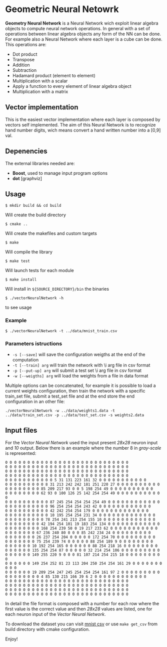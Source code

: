 # Geometric Neural Netowrk
**Geometry Neural Network** is a Neural Network wich exploit linear algebra 
objects to compute neural network operations. In general with a set of operations
between linear algebra objects any form of the NN can be done. For example 
also a Neural Network where each layer is a cube can be done.
This operations are:
- Dot product
- Transpose
- Addition
- Subtraction
- Hadamard product (element to element)
- Multiplication with a scalar
- Apply a function to every element of linear algebra object
- Multiplication with a matrix


## Vector implementation
This is the easiest vector implementation where each layer is composed by vectors
self implemented. The aim of this Neural Network is to recognize hand number digits,
wich means convert a hand written number into a [0,9] val.

## Depenencies

The external libraries needed are:
- **Boost**, used to manage input program options
- **dot** [graphviz]


## Usage

```
$ mkdir build && cd build
```
Will create the build directory
```
$ cmake ..
```
Will create the makefiles and custom targets
```
$ make
```
Will compile the library
```
$ make test
```
Will launch tests for each module
```
$ make install
```
Will install in `${SOURCE_DIRECTORY}/bin` the binaries
```
$ ./vectorNeuralNetwork -h
```
to see usage
### Example
```
$ ./vectorNeuralNetwork -t ../data/mnist_train.csv 
```

### Parameters istructions
- ` -s [--save] ` will save the configuration weigths at the end of the computation
- ` -t [--train] arg ` will train the network with \i arg file in csv format
- ` -p [--put-up] arg ` will submit a test set \i arg file in csv format
- ` -w [--weigths] arg ` will load the weights from a file in data format

Multiple options can be concatenated, for example it is possible to load a current weights configuration, then train
the network with a specific train_set file, submit a test_set file and at the end store the end configuration in an other
file:
```
./vectorNeuralNetwork -w ../data/weights1.data -t ../data/train_set.csv -p ../data/test_set.csv -s weights2.data
```

## Input files
For the *Vector Neural Network* used the input present *28x28* neuron input and *10* output. 
Below there is an example where the number 8 in *gray-scale* is represented:
```
0 0 0 0 0 0 0 0 0 0 0 0 0 0 0 0 0 0 0 0 0 0 0 0 0 0 0 0
0 0 0 0 0 0 0 0 0 0 0 0 0 0 0 0 0 0 0 0 0 0 0 0 0 0 0 0
0 0 0 0 0 0 0 0 0 0 0 0 0 0 0 0 0 0 0 0 0 0 0 0 0 0 0 0
0 0 0 0 0 0 0 0 0 0 0 0 0 0 0 0 0 0 0 0 0 0 0 0 0 0 0 0
0 0 0 0 0 0 0 0 0 0 0 5 31 131 223 161 32 0 0 0 0 0 0 0 0 0 0 0
0 0 0 0 0 0 0 0 0 8 31 213 242 242 181 251 220 27 0 0 0 0 0 0 0 0 0 0
0 0 0 0 0 0 0 0 85 209 217 93 0 0 5 198 254 49 0 0 0 0 0 0 0 0 0 0
0 0 0 0 0 0 0 0 62 93 0 100 126 25 142 254 254 49 0 0 0 0 0 0 0 0 0 0 0
0 0 0 0 0 0 0 0 0 0 87 245 254 254 254 254 49 0 0 0 0 0 0 0 0 0 0 0 0
0 0 0 0 0 0 0 0 0 0 96 254 254 254 243 42 0 0 0 0 0 0 0 0 0 0 0 0
0 0 0 0 0 0 0 0 0 0 42 242 254 254 179 0 0 0 0 0 0 0 0 0 0 0 0 0
0 0 0 0 0 0 0 0 0 0 10 195 254 254 231 34 0 0 0 0 0 0 0 0 0 0 0 0 0
0 0 0 0 0 0 0 0 0 78 254 241 213 254 155 10 0 0 0 0 0 0 0 0 0 0 0 0
0 0 0 0 0 0 0 0 42 194 254 101 19 183 254 134 0 0 0 0 0 0 0 0 0 0 0 0
0 0 0 0 0 0 0 0 168 254 239 50 0 19 217 233 62 0 0 0 0 0 0 0 0 0 0 0
0 0 0 0 0 0 0 67 236 240 80 0 0 0 85 242 234 24 0 0 0 0 0 0 0 0 0
0 0 0 0 0 0 0 26 237 254 204 0 0 0 0 0 172 254 70 0 0 0 0 0 0 0 0 0
0 0 0 0 0 0 0 75 254 239 74 0 0 0 0 0 88 254 189 9 0 0 0 0 0 0 0 0
0 0 0 0 0 0 10 192 254 165 0 0 0 0 0 0 88 254 218 16 0 0 0 0 0 0 0 0
0 0 0 0 0 0 135 254 254 87 0 0 0 0 0 32 214 254 106 0 0 0 0 0 0 0 0 0
0 0 0 0 0 0 149 255 220 9 0 0 0 81 107 214 254 215 18 0 0 0 0 0 0 0 0 0
0 0 0 0 0 0 149 254 252 81 23 113 204 250 254 254 161 29 0 0 0 0 0 0 0 0 0 0
0 0 0 0 0 0 19 209 254 247 245 254 254 254 161 97 2 0 0 0 0 0 0 0 0 0
0 0 0 0 0 0 0 0 4 85 130 215 166 39 6 2 0 0 0 0 0 0 0 0 0 0 0 0
0 0 0 0 0 0 0 0 0 0 0 0 0 0 0 0 0 0 0 0 0 0 0 0 0 0 0 0
0 0 0 0 0 0 0 0 0 0 0 0 0 0 0 0 0 0 0 0 0 0 0 0 0 0 0 0
0 0 0 0 0 0 0 0 0 0 0 0 0 0 0 0 0 0 0 0 0 0 0 0 0 0 0 0
0 0 0 0 0 0 0 0 0 0 0 0 0 0 0 0 0 0 0 0 0 0 0 0 0 0 0 0
```
In detail the file format is composed with a number for each row where the first 
value is the correct value and then *28x28* values are listed, one for each
neuron input of the *Vector Neural Network*.

To download the dataset you can visit [mnist csv](https://pjreddie.com/projects/mnist-in-csv)
or use `make get_csv` from build directory with cmake configuration.

Enjoy!